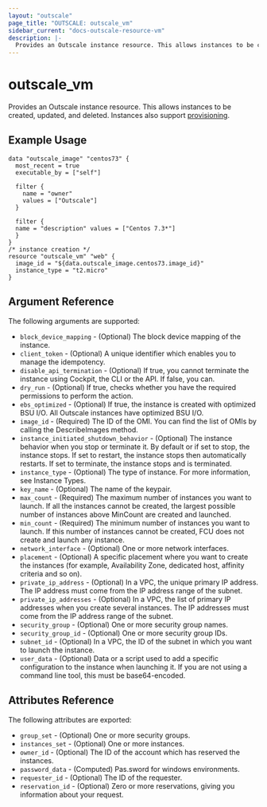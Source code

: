 ```yaml
---
layout: "outscale"
page_title: "OUTSCALE: outscale_vm"
sidebar_current: "docs-outscale-resource-vm"
description: |-
  Provides an Outscale instance resource. This allows instances to be created, updated, and deleted. Instances also support provisioning.
---
```


# outscale_vm

Provides an Outscale instance resource. This allows instances to be created, updated,
and deleted. Instances also support [provisioning](/docs/provisioners/index.html).

## Example Usage

```hcl
data "outscale_image" "centos73" { 
  most_recent = true 
  executable_by = ["self"] 

  filter {
    name = "owner" 
    values = ["Outscale"] 
  }

  filter {
  name = "description" values = ["Centos 7.3*"] 
  } 
} 
/* instance creation */
resource "outscale_vm" "web" { 
  image_id = "${data.outscale_image.centos73.image_id}"
  instance_type = "t2.micro" 
}
```

## Argument Reference

The following arguments are supported:

* `block_device_mapping` - (Optional) The block device mapping of the instance.
* `client_token` - (Optional) A unique identifier which enables you to manage the idempotency.
* `disable_api_termination` - (Optional) If true, you cannot terminate the instance using Cockpit, the CLI or the API. If false, you can.
* `dry_run` - (Optional) If true, checks whether you have the required permissions to perform the action.
* `ebs_optimized` - (Optional) If true, the instance is created with optimized BSU I/O. All Outscale instances have optimized BSU I/O.
* `image_id` - (Required) The ID of the OMI. You can find the list of OMIs by calling the DescribeImages method.
* `instance_initiated_shutdown_behavior` - (Optional) The instance behavior when you stop or terminate it. By default or if set to stop, the instance stops. If set to restart, the instance stops then automatically restarts. If set to terminate, the instance stops and is terminated.
* `instance_type` - (Optional) The type of instance. For more information, see Instance Types.
* `key_name` - (Optional) The name of the keypair.
* `max_count` - (Required) The maximum number of instances you want to launch. If all the instances cannot be created, the largest possible number of instances above MinCount are created and launched.
* `min_count` - (Required) The minimum number of instances you want to launch. If this number of instances cannot be created, FCU does not create and launch any instance.
* `network_interface` - (Optional) One or more network interfaces.
* `placement` - (Optional) A specific placement where you want to create the instances (for example, Availability Zone, dedicated host, affinity criteria and so on).
* `private_ip_address` - (Optional) In a VPC, the unique primary IP address. The IP address must come from the IP address range of the subnet.
* `private_ip_addresses` - (Optional) In a VPC, the list of primary IP addresses when you create several instances. The IP addresses must come from the IP address range of the subnet.
* `security_group` - (Optional) One or more security group names.
* `security_group_id` - (Optional) One or more security group IDs.
* `subnet_id` - (Optional) In a VPC, the ID of the subnet in which you want to launch the instance.
* `user_data` - (Optional) Data or a script used to add a specific configuration to the instance when launching it. If you are not using a command line tool, this must be base64-encoded.


## Attributes Reference

The following attributes are exported:

* `group_set` - (Optional) One or more security groups.
* `instances_set` - (Optional) One or more instances.
* `owner_id` - (Optional) The ID of the account which has reserved the instances.
* `password_data` - (Computed) Pas.sword for windows environments.
* `requester_id` - (Optional) The ID of the requester.
* `reservation_id` - (Optional) Zero or more reservations, giving you information about your request.
